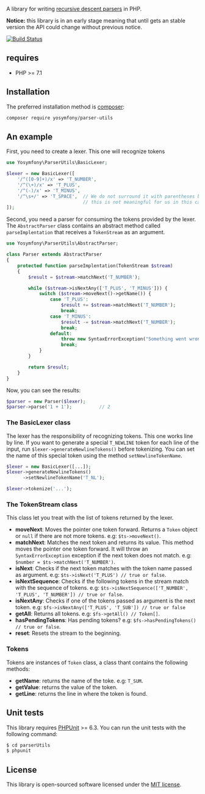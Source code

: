 A library for writing [recursive descent parsers](https://en.wikipedia.org/wiki/Recursive_descent_parser)
in PHP.

**Notice:** this library is in an early stage meaning that until gets an stable version
the API could change without previous notice.

[![Build Status](https://travis-ci.org/yosymfony/parser-utils.svg?branch=master)](https://travis-ci.org/yosymfony/parser-utils)

## requires

* PHP >= 7.1

## Installation

The preferred installation method is [composer](https://getcomposer.org):

```bash
composer require yosymfony/parser-utils
```

## An example

First, you need to create a lexer. This one will recognize tokens

```php
use Yosymfony\ParserUtils\BasicLexer;

$lexer = new BasicLexer([
    '/^([0-9]+)/x' => 'T_NUMBER',
    '/^(\+)/x' => 'T_PLUS',
    '/^(-)/x' => 'T_MINUS',
    '/^\s+/' => 'T_SPACE',  // We do not surround it with parentheses because
                            // this is not meaningful for us in this case
]);
```

Second, you need a parser for consuming the tokens provided by the lexer.
The `AbstractParser` class contains an abstract method called `parseImplentation`
that receives a `TokenStream` as an argument.

```php
use Yosymfony\ParserUtils\AbstractParser;

class Parser extends AbstractParser
{
    protected function parseImplentation(TokenStream $stream)
    {
        $result = $stream->matchNext('T_NUMBER');

        while ($stream->isNextAny(['T_PLUS', 'T_MINUS'])) {
            switch ($stream->moveNext()->getName()) {
                case 'T_PLUS':
                    $result += $stream->matchNext('T_NUMBER');
                    break;
                case 'T_MINUS':
                    $result -= $stream->matchNext('T_NUMBER');
                    break;
                default:
                    throw new SyntaxErrorException("Something went wrong");
                    break;
            }
        }

        return $result;
    }
}
```

Now, you can see the results:

```php
$parser = new Parser($lexer);
$parser->parse('1 + 1');          // 2
```

### The BasicLexer class

The lexer has the responsibility of recognizing tokens. This one works line by
line. If you want to generate a special `T_NEWLINE` token for each line
of the input, run `$lexer->generateNewlineTokens()` before tokenizing. You can set the
name of this special token using the method `setNewlineTokenName`.

```php
$lexer = new BasicLexer([...]);
$lexer->generateNewlineTokens()
      ->setNewlineTokenName('T_NL');

$lexer->tokenize('...');
```

### The TokenStream class

This class let you treat with the list of tokens returned by the lexer.

* **moveNext**: Moves the pointer one token forward. Returns a `Token` object or
`null` if there are not more tokens. e.g: `$ts->moveNext()`.
* **matchNext**: Matches the next token and returns its value. This method moves
the pointer one token forward. It will throw an `SyntaxErrorException` exception
if the next token does not match. e.g: `$number = $ts->matchNext('T_NUMBER')`.
* **isNext**: Checks if the next token matches with the token name passed as argument.
e.g: `$ts->isNext('T_PLUS') // true or false`.
* **isNextSequence**: Checks if the following tokens in the stream match with
the sequence of tokens. e.g: `$ts->isNextSequence(['T_NUMBER', 'T_PLUS', 'T_NUMBER']) // true or false`.
* **isNextAny**: Checks if one of the tokens passed as argument is the next token.
e.g: `$fs->isNextAny(['T_PLUS', 'T_SUB']) // true or false`
* **getAll**: Returns all tokens. e.g: `$fs->getAll() // Token[]`.
* **hasPendingTokens**: Has pending tokens? e.g: `$fs->hasPendingTokens() // true or false`.
* **reset**: Resets the stream to the beginning.

### Tokens

Tokens are instances of `Token` class, a class thant contains the following methods:

* **getName**: returns the name of the toke. e.g: `T_SUM`.
* **getValue**: returns the value of the token.
* **getLine**: returns the line in where the token is found.

## Unit tests

This library requires [PHPUnit](https://phpunit.de/) >= 6.3.
You can run the unit tests with the following command:

```bash
$ cd parserUtils
$ phpunit
```

## License

This library is open-sourced software licensed under the [MIT license](http://opensource.org/licenses/MIT).
